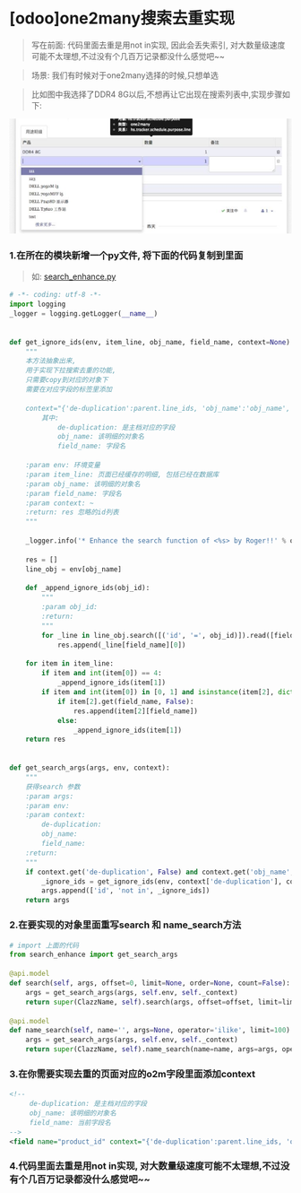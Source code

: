 # [odoo]one2many搜索去重实现

> 写在前面: 代码里面去重是用not in实现, 因此会丢失索引, 对大数量级速度可能不太理想,不过没有个几百万记录都没什么感觉吧~~

> 场景: 我们有时候对于one2many选择的时候,只想单选

> 比如图中我选择了DDR4 8G以后,不想再让它出现在搜索列表中,实现步骤如下:

![](images/o2m.jpg)


### 1.在所在的模块新增一个py文件, 将下面的代码复制到里面
> 如: [search_enhance.py](../../odoo_script/search_enhance.py)

```python
# -*- coding: utf-8 -*-
import logging
_logger = logging.getLogger(__name__)


def get_ignore_ids(env, item_line, obj_name, field_name, context=None):
    """
    本方法抽象出来,
    用于实现下拉搜索去重的功能,
    只需要copy到对应的对象下
    需要在对应字段的标签里添加

    context="{'de-duplication':parent.line_ids, 'obj_name':'obj_name', 'field_name':'product_id'}"
        其中:
            de-duplication: 是主档对应的字段
            obj_name: 该明细的对象名
            field_name: 字段名

    :param env: 环境变量
    :param item_line: 页面已经缓存的明细, 包括已经在数据库
    :param obj_name: 该明细的对象名
    :param field_name: 字段名
    :param context: ~
    :return: res 忽略的id列表
    """

    _logger.info('* Enhance the search function of <%s> by Roger!!' % obj_name)

    res = []
    line_obj = env[obj_name]

    def _append_ignore_ids(obj_id):
        """
        :param obj_id:
        :return:
        """
        for _line in line_obj.search([('id', '=', obj_id)]).read([field_name]):
            res.append(_line[field_name][0])

    for item in item_line:
        if item and int(item[0]) == 4:
            _append_ignore_ids(item[1])
        if item and int(item[0]) in [0, 1] and isinstance(item[2], dict):
            if item[2].get(field_name, False):
                res.append(item[2][field_name])
            else:
                _append_ignore_ids(item[1])
    return res


def get_search_args(args, env, context):
    """
    获得search 参数
    :param args:
    :param env:
    :param context:
        de-duplication:
        obj_name:
        field_name:
    :return:
    """
    if context.get('de-duplication', False) and context.get('obj_name', False) and context.get('field_name', False):
        _ignore_ids = get_ignore_ids(env, context['de-duplication'], context['obj_name'], context['field_name'])
        args.append(['id', 'not in', _ignore_ids])
    return args
```    

### 2.在要实现的对象里面重写search 和 name_search方法

```python
# import 上面的代码
from search_enhance import get_search_args

@api.model
def search(self, args, offset=0, limit=None, order=None, count=False):
    args = get_search_args(args, self.env, self._context)
    return super(ClazzName, self).search(args, offset=offset, limit=limit, order=order, count=count)

@api.model
def name_search(self, name='', args=None, operator='ilike', limit=100):
    args = get_search_args(args, self.env, self._context)
    return super(ClazzName, self).name_search(name=name, args=args, operator=operator, limit=limit)

```

### 3.在你需要实现去重的页面对应的o2m字段里面添加context

```xml
<!--
     de-duplication: 是主档对应的字段
     obj_name: 该明细的对象名
     field_name: 当前字段名
-->
<field name="product_id" context="{'de-duplication':parent.line_ids, 'obj_name':'xx.products', 'field_name':'product_id'}"/>
```

### 4.代码里面去重是用not in实现, 对大数量级速度可能不太理想,不过没有个几百万记录都没什么感觉吧~~
